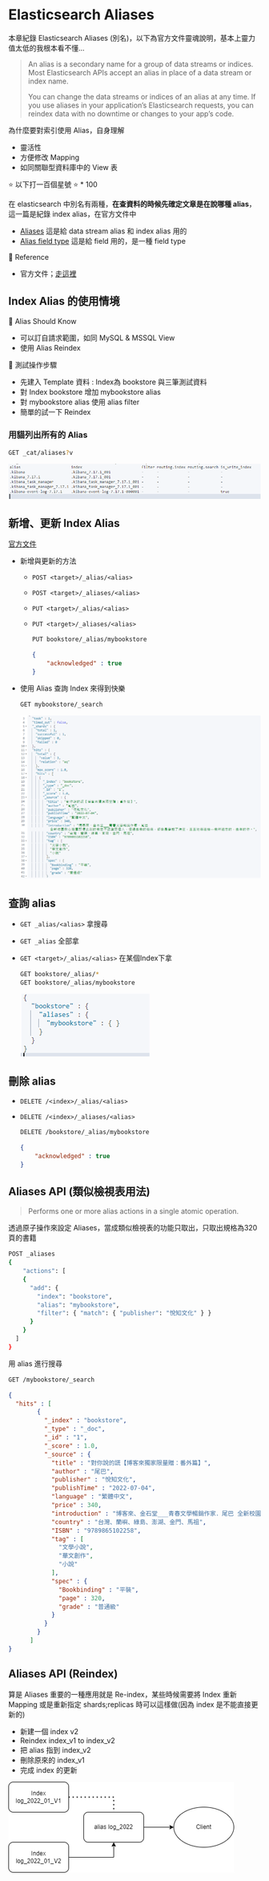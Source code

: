 # Elasticsearch Aliases

本章紀錄 Elasticsearch Aliases (別名)，以下為官方文件靈魂說明，基本上靈力值太低的我根本看不懂...

> An alias is a secondary name for a group of data streams or indices. Most Elasticsearch APIs accept an alias in place of a data stream or index name.
>
> You can change the data streams or indices of an alias at any time. If you use aliases in your application’s Elasticsearch requests, you can reindex data with no downtime or changes to your app’s code.

為什麼要對索引使用 Alias，自身理解

* 靈活性
* 方便修改 Mapping
* 如同關聯型資料庫中的 View 表

:star: 以下打一百個星號 :star: * 100

在 elasticsearch 中別名有兩種，**在查資料的時候先確定文章是在說哪種 alias**，這一篇是紀錄  index alias，在官方文件中

* [Aliases](https://www.elastic.co/guide/en/elasticsearch/reference/current/aliases.html) 這是給 data stream alias 和  index alias 用的
* [Alias field type](https://www.elastic.co/guide/en/elasticsearch/reference/current/field-alias.html) 這是給 field 用的，是一種 field type

:blue_book: Reference

* 官方文件；[走這裡](https://www.elastic.co/guide/en/elasticsearch/reference/current/aliases.html)

## Index Alias 的使用情境

:crystal_ball: Alias Should Know

* 可以訂自請求範圍，如同 MySQL & MSSQL View
* 使用 Alias Reindex

:blue_book: 測試操作步驟

* 先建入 Template 資料 : Index為 bookstore 與三筆測試資料
* 對 Index bookstore 增加 mybookstore alias
* 對 mybookstore alias 使用 alias filter
* 簡單的試一下 Reindex

### 用貓列出所有的 Alias

```sh
GET _cat/aliases?v
```

![列出所有別名](../.vuepress/public/chapter2/Aliases/listedaliases.png)

## 新增、更新 Index Alias

[官方文件](https://www.elastic.co/guide/en/elasticsearch/reference/7.17/indices-add-alias.html)

* 新增與更新的方法

  * `POST <target>/_alias/<alias>`
  * `POST <target>/_aliases/<alias>`
  * `PUT <target>/_alias/<alias>`
  * `PUT <target>/_aliases/<alias>`

    ```sh
    PUT bookstore/_alias/mybookstore
    ```

    ```JSON
    {
        "acknowledged" : true
    }
    ```

* 使用 Alias 查詢 Index 來得到快樂

    ```sh
    GET mybookstore/_search
    ```

    ![使用alias來查詢](../.vuepress/public/chapter2/Aliases/listindexbyalias.png)

## 查詢 alias

* `GET _alias/<alias>` 拿搜尋
* `GET _alias` 全部拿
* `GET <target>/_alias/<alias>` 在某個Index下拿

  ```sh
  GET bookstore/_alias/*
  GET bookstore/_alias/mybookstore
  ```

  ![取得alias](../.vuepress/public/chapter2/Aliases/getalias.png)

## 刪除 alias

* `DELETE /<index>/_alias/<alias>`
* `DELETE /<index>/_aliases/<alias>`

  ```sh
  DELETE /bookstore/_alias/mybookstore
  ```

  ```JSON
  {
      "acknowledged" : true
  }
  ```

## Aliases API (類似檢視表用法)

> Performs one or more alias actions in a single atomic operation.

透過原子操作來設定 Aliases，當成類似檢視表的功能只取出，只取出規格為320頁的書籍

```sh
POST _aliases
{
    "actions": [
    {
      "add": {
        "index": "bookstore",
        "alias": "mybookstore",
        "filter": { "match": { "publisher": "悅知文化" } }
      }
    }
  ]
}
```

用 alias 進行搜尋

```sh
GET /mybookstore/_search
```

```JSON
{
  "hits" : [
        {
          "_index" : "bookstore",
          "_type" : "_doc",
          "_id" : "1",
          "_score" : 1.0,
          "_source" : {
            "title" : "對你說的謊【博客來獨家限量贈：番外篇】",
            "author" : "尾巴",
            "publisher" : "悅知文化",
            "publishTime" : "2022-07-04",
            "language" : "繁體中文",
            "price" : 340,
            "introduction" : "博客來、金石堂___青春文學暢銷作家．尾巴 全新校園揪心篇章即便此刻的我並不認識那個人，但過去我的傷痛，卻像是穿越了時空，直直地傳達給——我所遺忘的，去年的你。",
            "country" : "台灣、蘭嶼、綠島、澎湖、金門、馬祖",
            "ISBN" : "9789865102258",
            "tag" : [
              "文學小說",
              "華文創作",
              "小說"
            ],
            "spec" : {
              "Bookbinding" : "平裝",
              "page" : 320,
              "grade" : "普通級"
            }
          }
        }
      ]
}
```

## Aliases API (Reindex)

算是 Aliases 重要的一種應用就是 Re-index，某些時候需要將 Index 重新 Mapping 或是重新指定 shards;replicas 時可以這樣做(因為 index 是不能直接更新的)

* 新建一個 index v2
* Reindex  index_v1 to index_v2
* 把 alias 指到 index_v2
* 刪除原來的 index_v1
* 完成 index 的更新

![使用aliasReindex](../.vuepress/public/chapter2/Aliases/aliasreindex.png)